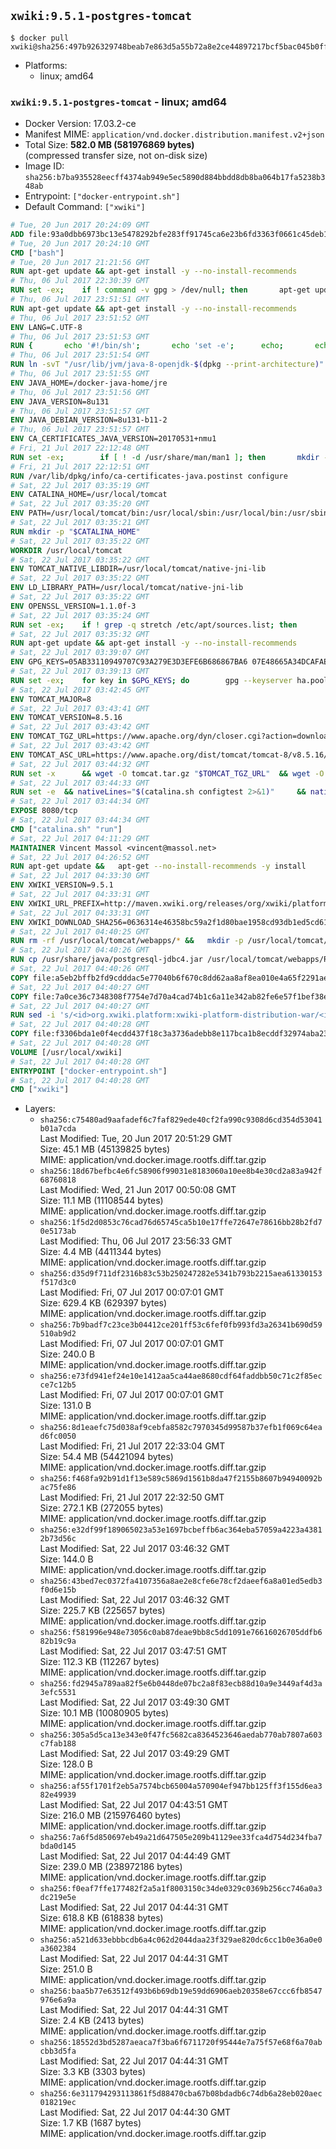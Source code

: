 ## `xwiki:9.5.1-postgres-tomcat`

```console
$ docker pull xwiki@sha256:497b926329748beab7e863d5a55b72a8e2ce44897217bcf5bac045b0fff0fbd3
```

-	Platforms:
	-	linux; amd64

### `xwiki:9.5.1-postgres-tomcat` - linux; amd64

-	Docker Version: 17.03.2-ce
-	Manifest MIME: `application/vnd.docker.distribution.manifest.v2+json`
-	Total Size: **582.0 MB (581976869 bytes)**  
	(compressed transfer size, not on-disk size)
-	Image ID: `sha256:b7ba935528eecff4374ab949e5ec5890d884bbdd8db8ba064b17fa5238b348ab`
-	Entrypoint: `["docker-entrypoint.sh"]`
-	Default Command: `["xwiki"]`

```dockerfile
# Tue, 20 Jun 2017 20:24:09 GMT
ADD file:93a0dbb6973bc13e5478292bfe283ff91745ca6e23b6fd3363f0661c45deb1ec in / 
# Tue, 20 Jun 2017 20:24:10 GMT
CMD ["bash"]
# Tue, 20 Jun 2017 21:21:56 GMT
RUN apt-get update && apt-get install -y --no-install-recommends 		ca-certificates 		curl 		wget 	&& rm -rf /var/lib/apt/lists/*
# Thu, 06 Jul 2017 22:30:39 GMT
RUN set -ex; 	if ! command -v gpg > /dev/null; then 		apt-get update; 		apt-get install -y --no-install-recommends 			gnupg2 			dirmngr 		; 		rm -rf /var/lib/apt/lists/*; 	fi
# Thu, 06 Jul 2017 23:51:51 GMT
RUN apt-get update && apt-get install -y --no-install-recommends 		bzip2 		unzip 		xz-utils 	&& rm -rf /var/lib/apt/lists/*
# Thu, 06 Jul 2017 23:51:52 GMT
ENV LANG=C.UTF-8
# Thu, 06 Jul 2017 23:51:53 GMT
RUN { 		echo '#!/bin/sh'; 		echo 'set -e'; 		echo; 		echo 'dirname "$(dirname "$(readlink -f "$(which javac || which java)")")"'; 	} > /usr/local/bin/docker-java-home 	&& chmod +x /usr/local/bin/docker-java-home
# Thu, 06 Jul 2017 23:51:54 GMT
RUN ln -svT "/usr/lib/jvm/java-8-openjdk-$(dpkg --print-architecture)" /docker-java-home
# Thu, 06 Jul 2017 23:51:55 GMT
ENV JAVA_HOME=/docker-java-home/jre
# Thu, 06 Jul 2017 23:51:56 GMT
ENV JAVA_VERSION=8u131
# Thu, 06 Jul 2017 23:51:57 GMT
ENV JAVA_DEBIAN_VERSION=8u131-b11-2
# Thu, 06 Jul 2017 23:51:57 GMT
ENV CA_CERTIFICATES_JAVA_VERSION=20170531+nmu1
# Fri, 21 Jul 2017 22:12:48 GMT
RUN set -ex; 		if [ ! -d /usr/share/man/man1 ]; then 		mkdir -p /usr/share/man/man1; 	fi; 		apt-get update; 	apt-get install -y 		openjdk-8-jre-headless="$JAVA_DEBIAN_VERSION" 		ca-certificates-java="$CA_CERTIFICATES_JAVA_VERSION" 	; 	rm -rf /var/lib/apt/lists/*; 		[ "$(readlink -f "$JAVA_HOME")" = "$(docker-java-home)" ]; 		update-alternatives --get-selections | awk -v home="$(readlink -f "$JAVA_HOME")" 'index($3, home) == 1 { $2 = "manual"; print | "update-alternatives --set-selections" }'; 	update-alternatives --query java | grep -q 'Status: manual'
# Fri, 21 Jul 2017 22:12:51 GMT
RUN /var/lib/dpkg/info/ca-certificates-java.postinst configure
# Sat, 22 Jul 2017 03:35:19 GMT
ENV CATALINA_HOME=/usr/local/tomcat
# Sat, 22 Jul 2017 03:35:20 GMT
ENV PATH=/usr/local/tomcat/bin:/usr/local/sbin:/usr/local/bin:/usr/sbin:/usr/bin:/sbin:/bin
# Sat, 22 Jul 2017 03:35:21 GMT
RUN mkdir -p "$CATALINA_HOME"
# Sat, 22 Jul 2017 03:35:22 GMT
WORKDIR /usr/local/tomcat
# Sat, 22 Jul 2017 03:35:22 GMT
ENV TOMCAT_NATIVE_LIBDIR=/usr/local/tomcat/native-jni-lib
# Sat, 22 Jul 2017 03:35:22 GMT
ENV LD_LIBRARY_PATH=/usr/local/tomcat/native-jni-lib
# Sat, 22 Jul 2017 03:35:22 GMT
ENV OPENSSL_VERSION=1.1.0f-3
# Sat, 22 Jul 2017 03:35:24 GMT
RUN set -ex; 	if ! grep -q stretch /etc/apt/sources.list; then 		{ 			echo 'deb http://deb.debian.org/debian stretch main'; 		} > /etc/apt/sources.list.d/stretch.list; 		{ 			echo 'Package: *'; 			echo 'Pin: release n=stretch'; 			echo 'Pin-Priority: -10'; 			echo; 			echo 'Package: openssl libssl*'; 			echo "Pin: version $OPENSSL_VERSION"; 			echo 'Pin-Priority: 990'; 		} > /etc/apt/preferences.d/stretch-openssl; 	fi
# Sat, 22 Jul 2017 03:35:32 GMT
RUN apt-get update && apt-get install -y --no-install-recommends 		libapr1 		openssl="$OPENSSL_VERSION" 	&& rm -rf /var/lib/apt/lists/*
# Sat, 22 Jul 2017 03:39:07 GMT
ENV GPG_KEYS=05AB33110949707C93A279E3D3EFE6B686867BA6 07E48665A34DCAFAE522E5E6266191C37C037D42 47309207D818FFD8DCD3F83F1931D684307A10A5 541FBE7D8F78B25E055DDEE13C370389288584E7 61B832AC2F1C5A90F0F9B00A1C506407564C17A3 713DA88BE50911535FE716F5208B0AB1D63011C7 79F7026C690BAA50B92CD8B66A3AD3F4F22C4FED 9BA44C2621385CB966EBA586F72C284D731FABEE A27677289986DB50844682F8ACB77FC2E86E29AC A9C5DF4D22E99998D9875A5110C01C5A2F6059E7 DCFD35E0BF8CA7344752DE8B6FB21E8933C60243 F3A04C595DB5B6A5F1ECA43E3B7BBB100D811BBE F7DA48BB64BCB84ECBA7EE6935CD23C10D498E23
# Sat, 22 Jul 2017 03:39:13 GMT
RUN set -ex; 	for key in $GPG_KEYS; do 		gpg --keyserver ha.pool.sks-keyservers.net --recv-keys "$key"; 	done
# Sat, 22 Jul 2017 03:42:45 GMT
ENV TOMCAT_MAJOR=8
# Sat, 22 Jul 2017 03:43:41 GMT
ENV TOMCAT_VERSION=8.5.16
# Sat, 22 Jul 2017 03:43:42 GMT
ENV TOMCAT_TGZ_URL=https://www.apache.org/dyn/closer.cgi?action=download&filename=tomcat/tomcat-8/v8.5.16/bin/apache-tomcat-8.5.16.tar.gz
# Sat, 22 Jul 2017 03:43:42 GMT
ENV TOMCAT_ASC_URL=https://www.apache.org/dist/tomcat/tomcat-8/v8.5.16/bin/apache-tomcat-8.5.16.tar.gz.asc
# Sat, 22 Jul 2017 03:44:32 GMT
RUN set -x 		&& wget -O tomcat.tar.gz "$TOMCAT_TGZ_URL" 	&& wget -O tomcat.tar.gz.asc "$TOMCAT_ASC_URL" 	&& gpg --batch --verify tomcat.tar.gz.asc tomcat.tar.gz 	&& tar -xvf tomcat.tar.gz --strip-components=1 	&& rm bin/*.bat 	&& rm tomcat.tar.gz* 		&& nativeBuildDir="$(mktemp -d)" 	&& tar -xvf bin/tomcat-native.tar.gz -C "$nativeBuildDir" --strip-components=1 	&& nativeBuildDeps=" 		dpkg-dev 		gcc 		libapr1-dev 		libssl-dev 		make 		openjdk-${JAVA_VERSION%%[-~bu]*}-jdk=$JAVA_DEBIAN_VERSION 	" 	&& apt-get update && apt-get install -y --no-install-recommends $nativeBuildDeps && rm -rf /var/lib/apt/lists/* 	&& ( 		export CATALINA_HOME="$PWD" 		&& cd "$nativeBuildDir/native" 		&& gnuArch="$(dpkg-architecture --query DEB_BUILD_GNU_TYPE)" 		&& ./configure 			--build="$gnuArch" 			--libdir="$TOMCAT_NATIVE_LIBDIR" 			--prefix="$CATALINA_HOME" 			--with-apr="$(which apr-1-config)" 			--with-java-home="$(docker-java-home)" 			--with-ssl=yes 		&& make -j "$(nproc)" 		&& make install 	) 	&& apt-get purge -y --auto-remove $nativeBuildDeps 	&& rm -rf "$nativeBuildDir" 	&& rm bin/tomcat-native.tar.gz
# Sat, 22 Jul 2017 03:44:33 GMT
RUN set -e 	&& nativeLines="$(catalina.sh configtest 2>&1)" 	&& nativeLines="$(echo "$nativeLines" | grep 'Apache Tomcat Native')" 	&& nativeLines="$(echo "$nativeLines" | sort -u)" 	&& if ! echo "$nativeLines" | grep 'INFO: Loaded APR based Apache Tomcat Native library' >&2; then 		echo >&2 "$nativeLines"; 		exit 1; 	fi
# Sat, 22 Jul 2017 03:44:34 GMT
EXPOSE 8080/tcp
# Sat, 22 Jul 2017 03:44:34 GMT
CMD ["catalina.sh" "run"]
# Sat, 22 Jul 2017 04:11:29 GMT
MAINTAINER Vincent Massol <vincent@massol.net>
# Sat, 22 Jul 2017 04:26:52 GMT
RUN apt-get update &&   apt-get --no-install-recommends -y install     curl     libreoffice     unzip     libpostgresql-jdbc-java &&   rm -rf /var/lib/apt/lists/*
# Sat, 22 Jul 2017 04:33:30 GMT
ENV XWIKI_VERSION=9.5.1
# Sat, 22 Jul 2017 04:33:31 GMT
ENV XWIKI_URL_PREFIX=http://maven.xwiki.org/releases/org/xwiki/platform/xwiki-platform-distribution-war/9.5.1
# Sat, 22 Jul 2017 04:33:31 GMT
ENV XWIKI_DOWNLOAD_SHA256=0636314e46358bc59a2f1d80bae1958cd93db1ed5cd61ae857c6dd6e99e34fac
# Sat, 22 Jul 2017 04:40:25 GMT
RUN rm -rf /usr/local/tomcat/webapps/* &&   mkdir -p /usr/local/tomcat/temp &&   mkdir -p /usr/local/xwiki/data &&   curl -fSL "${XWIKI_URL_PREFIX}/xwiki-platform-distribution-war-${XWIKI_VERSION}.war" -o xwiki.war &&   echo "$XWIKI_DOWNLOAD_SHA256 xwiki.war" | sha256sum -c - &&   unzip -d /usr/local/tomcat/webapps/ROOT xwiki.war &&   rm -f xwiki.war
# Sat, 22 Jul 2017 04:40:26 GMT
RUN cp /usr/share/java/postgresql-jdbc4.jar /usr/local/tomcat/webapps/ROOT/WEB-INF/lib/
# Sat, 22 Jul 2017 04:40:26 GMT
COPY file:a5eb2bffb2fd9cdddac5e77040b6f670c8dd62aa8af8ea010e4a65f2291ae6ab in /usr/local/tomcat/bin/ 
# Sat, 22 Jul 2017 04:40:27 GMT
COPY file:7a0ce36c7348308f7754e7d70a4cad74b1c6a11e342ab82fe6e57f1bef38e533 in /usr/local/tomcat/webapps/ROOT/WEB-INF/hibernate.cfg.xml 
# Sat, 22 Jul 2017 04:40:27 GMT
RUN sed -i 's/<id>org.xwiki.platform:xwiki-platform-distribution-war/<id>org.xwiki.platform:xwiki-platform-distribution-docker/'     /usr/local/tomcat/webapps/ROOT/META-INF/extension.xed
# Sat, 22 Jul 2017 04:40:28 GMT
COPY file:f3306bda1e0f4ecdd437f18c3a3736adebb8e117bca1b8ecddf32974aba23fe8 in /usr/local/bin/docker-entrypoint.sh 
# Sat, 22 Jul 2017 04:40:28 GMT
VOLUME [/usr/local/xwiki]
# Sat, 22 Jul 2017 04:40:28 GMT
ENTRYPOINT ["docker-entrypoint.sh"]
# Sat, 22 Jul 2017 04:40:28 GMT
CMD ["xwiki"]
```

-	Layers:
	-	`sha256:c75480ad9aafadef6c7faf829ede40cf2fa990c9308d6cd354d53041b01a7cda`  
		Last Modified: Tue, 20 Jun 2017 20:51:29 GMT  
		Size: 45.1 MB (45139825 bytes)  
		MIME: application/vnd.docker.image.rootfs.diff.tar.gzip
	-	`sha256:18d67befbc4e6fc58906f99031e8183060a10ee8b4e30cd2a83a942f68760818`  
		Last Modified: Wed, 21 Jun 2017 00:50:08 GMT  
		Size: 11.1 MB (11108544 bytes)  
		MIME: application/vnd.docker.image.rootfs.diff.tar.gzip
	-	`sha256:1f5d2d0853c76cad76d65745ca5b10e17ffe72647e78616bb28b2fd70e5173ab`  
		Last Modified: Thu, 06 Jul 2017 23:56:33 GMT  
		Size: 4.4 MB (4411344 bytes)  
		MIME: application/vnd.docker.image.rootfs.diff.tar.gzip
	-	`sha256:d35d9f711df2316b83c53b250247282e5341b793b2215aea61330153f517d3c0`  
		Last Modified: Fri, 07 Jul 2017 00:07:01 GMT  
		Size: 629.4 KB (629397 bytes)  
		MIME: application/vnd.docker.image.rootfs.diff.tar.gzip
	-	`sha256:7b9badf7c23ce3b04412ce201ff53c6fef0fb993fd3a26341b690d59510ab9d2`  
		Last Modified: Fri, 07 Jul 2017 00:07:01 GMT  
		Size: 240.0 B  
		MIME: application/vnd.docker.image.rootfs.diff.tar.gzip
	-	`sha256:e73fd941ef24e10e1412aa5ca44ae8680cdf64faddbb50c71c2f85ecce7c12b5`  
		Last Modified: Fri, 07 Jul 2017 00:07:01 GMT  
		Size: 131.0 B  
		MIME: application/vnd.docker.image.rootfs.diff.tar.gzip
	-	`sha256:8d1eaefc75d038af9cebfa8582c7970345d99587b37efb1f069c64ead6fc0050`  
		Last Modified: Fri, 21 Jul 2017 22:33:04 GMT  
		Size: 54.4 MB (54421094 bytes)  
		MIME: application/vnd.docker.image.rootfs.diff.tar.gzip
	-	`sha256:f468fa92b91d1f13e589c5869d1561b8da47f2155b8607b94940092bac75fe86`  
		Last Modified: Fri, 21 Jul 2017 22:32:50 GMT  
		Size: 272.1 KB (272055 bytes)  
		MIME: application/vnd.docker.image.rootfs.diff.tar.gzip
	-	`sha256:e32df99f189065023a53e1697bcbeffb6ac364eba57059a4223a43812b73d56c`  
		Last Modified: Sat, 22 Jul 2017 03:46:32 GMT  
		Size: 144.0 B  
		MIME: application/vnd.docker.image.rootfs.diff.tar.gzip
	-	`sha256:43bed7ec0372fa4107356a8ae2e8cfe6e78cf2daeef6a8a01ed5edb3f0d6e15b`  
		Last Modified: Sat, 22 Jul 2017 03:46:32 GMT  
		Size: 225.7 KB (225657 bytes)  
		MIME: application/vnd.docker.image.rootfs.diff.tar.gzip
	-	`sha256:f581996e948e73056c0ab87deae9bb8c5dd1091e76616026705ddfb682b19c9a`  
		Last Modified: Sat, 22 Jul 2017 03:47:51 GMT  
		Size: 112.3 KB (112267 bytes)  
		MIME: application/vnd.docker.image.rootfs.diff.tar.gzip
	-	`sha256:fd2945a789aa82f5e6b0448de07bc2a8f83ecb88d10a9e3449af4d3a3efc5531`  
		Last Modified: Sat, 22 Jul 2017 03:49:30 GMT  
		Size: 10.1 MB (10080905 bytes)  
		MIME: application/vnd.docker.image.rootfs.diff.tar.gzip
	-	`sha256:305a5d5ca13e343e0f47fc5682ca8364523646aedab770ab7807a603c7fab188`  
		Last Modified: Sat, 22 Jul 2017 03:49:29 GMT  
		Size: 128.0 B  
		MIME: application/vnd.docker.image.rootfs.diff.tar.gzip
	-	`sha256:af55f1701f2eb5a7574bcb65004a570904ef947bb125ff3f155d6ea382e49939`  
		Last Modified: Sat, 22 Jul 2017 04:43:51 GMT  
		Size: 216.0 MB (215976460 bytes)  
		MIME: application/vnd.docker.image.rootfs.diff.tar.gzip
	-	`sha256:7a6f5d850697eb49a21d647505e209b41129ee33fca4d754d234fba7bda0d145`  
		Last Modified: Sat, 22 Jul 2017 04:44:49 GMT  
		Size: 239.0 MB (238972186 bytes)  
		MIME: application/vnd.docker.image.rootfs.diff.tar.gzip
	-	`sha256:f0eaf7ffe177482f2a5a1f8003150c34de0329c0369b256cc746a0a3dc219e5e`  
		Last Modified: Sat, 22 Jul 2017 04:44:31 GMT  
		Size: 618.8 KB (618838 bytes)  
		MIME: application/vnd.docker.image.rootfs.diff.tar.gzip
	-	`sha256:a521d633ebbbcdb6a4c062d2044daa23f329ae820dc6cc1b0e36a0e0a3602384`  
		Last Modified: Sat, 22 Jul 2017 04:44:31 GMT  
		Size: 251.0 B  
		MIME: application/vnd.docker.image.rootfs.diff.tar.gzip
	-	`sha256:baa5b77e63512f493b6b69db19e59dd6906aeb20358e67ccc6fb8547976e6a9a`  
		Last Modified: Sat, 22 Jul 2017 04:44:31 GMT  
		Size: 2.4 KB (2413 bytes)  
		MIME: application/vnd.docker.image.rootfs.diff.tar.gzip
	-	`sha256:18552d3bd5287aeaca7f3ba6f6711720f95444e7a75f57e68f6a70abcbb3d5fa`  
		Last Modified: Sat, 22 Jul 2017 04:44:31 GMT  
		Size: 3.3 KB (3303 bytes)  
		MIME: application/vnd.docker.image.rootfs.diff.tar.gzip
	-	`sha256:6e311794293113861f5d88470cba67b08bdadb6c74db6a28eb020aec018219ec`  
		Last Modified: Sat, 22 Jul 2017 04:44:30 GMT  
		Size: 1.7 KB (1687 bytes)  
		MIME: application/vnd.docker.image.rootfs.diff.tar.gzip

